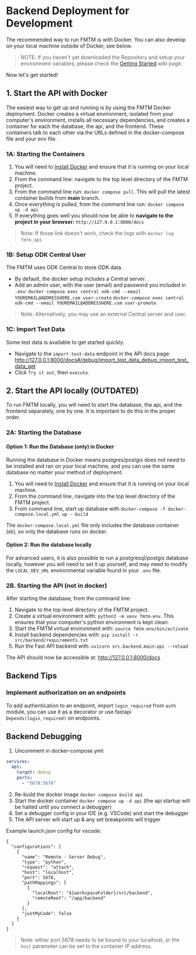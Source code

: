 # Backend Deployment for Development

The recommended way to run FMTM is with Docker. You can also develop on your local machine outside of Docker, see below.

> NOTE: If you haven't yet downloaded the Repository and setup your environment variables, please check the [Getting Started](https://github.com/hotosm/fmtm/blob/main/docs/DEV-1.-Getting-Started.md) wiki page.

Now let's get started!

## 1. Start the API with Docker

The easiest way to get up and running is by using the FMTM Docker deployment. Docker creates a virtual environment, isolated from your computer's environment, installs all necessary dependencies, and creates a container for each the database, the api, and the frontend. These containers talk to each other via the URLs defined in the docker-compose file and your env file.

### 1A: Starting the Containers

1. You will need to [Install Docker](https://docs.docker.com/engine/install/) and ensure that it is running on your local machine.
2. From the command line: navigate to the top level directory of the FMTM project.
3. From the command line run: `docker compose pull`.
   This will pull the latest container builds from **main** branch.
4. Once everything is pulled, from the command line run: `docker compose up -d api`
5. If everything goes well you should now be able to **navigate to the project in your browser:** `http://127.0.0.1:8000/docs`

> Note: If those link doesn't work, check the logs with `docker log fmtm_api`.

### 1B: Setup ODK Central User

The FMTM uses ODK Central to store ODK data.

- By default, the docker setup includes a Central server.
- Add an admin user, with the user (email) and password you included in `.env`:
  `docker compose exec central odk-cmd --email YOUREMAIL@ADDRESSHERE.com user-create`
  `docker-compose exec central odk-cmd --email YOUREMAIL@ADDRESSHERE.com user-promote`

> Note: Alternatively, you may use an external Central server and user.

### 1C: Import Test Data

Some test data is available to get started quickly.

- Navigate to the `import-test-data` endpoint in the API docs page:
  <http://127.0.0.1:8000/docs#/debug/import_test_data_debug_import_test_data_get>
- Click `Try it out`, then `execute`.

## 2. Start the API locally (OUTDATED)

To run FMTM locally, you will need to start the database, the api, and the frontend separately, one by one. It is important to do this in the proper order.

### 2A: Starting the Database

#### Option 1: Run the Database (only) in Docker

Running the database in Docker means postgres/postgis does not need to be installed and ran on your local machine, and you can use the same database no matter your method of deployment.

1. You will need to [Install Docker](https://docs.docker.com/engine/install/) and ensure that it is running on your local machine.
2. From the command line, navigate into the top level directory of the FMTM project.
3. From command line, start up database with `docker-compose -f docker-compose.local.yml up --build`

The `docker-compose.local.yml` file only includes the database container (`db`), so only the database runs on docker.

#### Option 2: Run the database locally

For advanced users, it is also possible to run a postgresql/postgis database locally, however you will need to set it up yourself, and may need to modify the `LOCAL_DEV_URL` environmental variable found in your `.env` file.

### 2B. Starting the API (not in docker)

After starting the database, from the command line:

1. Navigate to the top level directory of the FMTM project.
2. Create a virtual environment with: `python3 -m venv fmtm-env`. This ensures that your computer's python environment is kept clean.
3. Start the FMTM virtual environment with: `source fmtm-env/bin/activate`
4. Install backend dependencies with: `pip install -r src/backend/requirements.txt`
5. Run the Fast API backend with: `uvicorn src.backend.main:api --reload`

The API should now be accessible at: <http://127.0.0.1:8000/docs>

## Backend Tips

### Implement authorization on an endpoints

To add authentication to an endpoint, import `login_required` from `auth` module, you can use it as a decorator or use fastapi `Depends(login_required)` on endpoints.

## Backend Debugging

1. Uncomment in docker-compose.yml:

```yaml
services:
  api:
    target: debug
    ports:
      - "5678:5678"
```

2. Re-build the docker image `docker compose build api`
3. Start the docker container `docker compose up -d api` (the api startup will be halted until you connect a debugger)
4. Set a debugger config in your IDE (e.g. VSCode) and start the debugger
5. The API server will start up & any set breakpoints will trigger

Example launch.json config for vscode:

```
{
  "configurations": [
    {
      "name": "Remote - Server Debug",
      "type": "python",
      "request": "attach",
      "host": "localhost",
      "port": 5678,
      "pathMappings": [
        {
          "localRoot": "${workspaceFolder}/src/backend",
          "remoteRoot": "/app/backend"
        }
      ],
      "justMyCode": false
    }
  ]
}
```

> Note: either port 5678 needs to be bound to your localhost, or the `host` parameter can be set to the container IP address.
